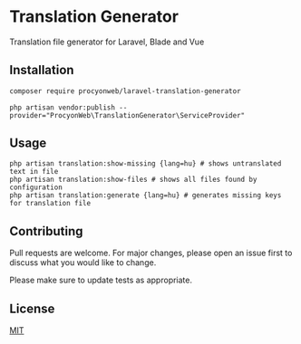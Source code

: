 # Translation Generator

Translation file generator for Laravel, Blade and Vue

## Installation

```bash
composer require procyonweb/laravel-translation-generator
```

```
php artisan vendor:publish --provider="ProcyonWeb\TranslationGenerator\ServiceProvider"
```

## Usage

```shell script
php artisan translation:show-missing {lang=hu} # shows untranslated text in file
php artisan translation:show-files # shows all files found by configuration
php artisan translation:generate {lang=hu} # generates missing keys for translation file
```

## Contributing
Pull requests are welcome. For major changes, please open an issue first to discuss what you would like to change.

Please make sure to update tests as appropriate.

## License
[MIT](https://choosealicense.com/licenses/mit/)